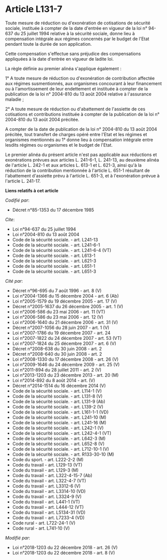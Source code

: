 # Article L131-7

Toute mesure de réduction ou d'exonération de cotisations de sécurité sociale, instituée à compter de la date d'entrée en
vigueur de la loi n° 94-637 du 25 juillet 1994 relative à la sécurité sociale, donne lieu à compensation intégrale aux
régimes concernés par le budget de l'Etat pendant toute la durée de son application.

Cette compensation s'effectue sans préjudice des compensations appliquées à la date d'entrée en vigueur de ladite loi.

La règle définie au premier alinéa s'applique également :

1° A toute mesure de réduction ou d'exonération de contribution affectée aux régimes susmentionnés, aux organismes concourant
à leur financement ou à l'amortissement de leur endettement et instituée à compter de la publication de la loi n° 2004-810 du
13 août 2004 relative à l'assurance maladie ;

2° A toute mesure de réduction ou d'abattement de l'assiette de ces cotisations et contributions instituée à compter de la
publication de la loi n° 2004-810 du 13 août 2004 précitée.

A compter de la date de publication de la loi n° 2004-810 du 13 août 2004 précitée, tout transfert de charges opéré entre
l'Etat et les régimes et organismes mentionnés au 1° donne lieu à compensation intégrale entre lesdits régimes ou organismes
et le budget de l'Etat.

Le premier alinéa du présent article n'est pas applicable aux réductions et exonérations prévues aux articles L. 241-6-1, L.
241-13, au deuxième alinéa de l'article L. 242-1 et aux articles L. 613-1 et L. 621-3, ainsi qu'à la réduction de la
contribution mentionnée à l'article L. 651-1 résultant de l'abattement d'assiette prévu à l'article L. 651-3, et à
l'exonération prévue à l'article L. 241-17.

**Liens relatifs à cet article**

_Codifié par_:

  - Décret n°85-1353 du 17 décembre 1985

_Cite_:

  - Loi n°94-637 du 25 juillet 1994
  - Loi n°2004-810 du 13 août 2004
  - Code de la sécurité sociale. - art. L241-13
  - Code de la sécurité sociale. - art. L241-6-1
  - Code de la sécurité sociale. - art. L241-6-4 (VT)
  - Code de la sécurité sociale. - art. L613-1
  - Code de la sécurité sociale. - art. L621-3
  - Code de la sécurité sociale. - art. L651-1
  - Code de la sécurité sociale. - art. L651-3

_Cité par_:

  - Décret n°96-695 du 7 août 1996 - art. 8 (V)
  - Loi n°2004-1366 du 15 décembre 2004 - art. 6 (Ab)
  - Loi n°2005-1579 du 19 décembre 2005 - art. 17 (V)
  - Décret n°2005-1637 du 26 décembre 2005 - art. 1 (V)
  - Loi n°2006-586 du 23 mai 2006 - art. 11 (VT)
  - Loi n°2006-586 du 23 mai 2006 - art. 12 (V)
  - Loi n°2006-1640 du 21 décembre 2006 - art. 31 (V)
  - Décret n°2007-1056 du 28 juin 2007 - art. 1 (V)
  - Loi n°2007-1786 du 19 décembre 2007 - art. 24
  - Loi n°2007-1822 du 24 décembre 2007 - art. 53 (VT)
  - Loi n°2007-1824 du 25 décembre 2007 - art. 6 (V)
  - Décret n°2008-638 du 30 juin 2008 - art. 2
  - Décret n°2008-640 du 30 juin 2008 - art. 2
  - Loi n°2008-1330 du 17 décembre 2008 - art. 26 (V)
  - Loi n°2009-1646 du 24 décembre 2009 - art. 25 (V)
  - Loi n°2011-894 du 28 juillet 2011 - art. 2 (V)
  - Loi n°2013-1203 du 23 décembre 2013 - art. 20 (M)
  - Loi n°2014-892 du 8 août 2014 - art. (V)
  - Décret n°2014-1514 du 16 décembre 2014 (V)
  - Code de la sécurité sociale. - art. L114-1 (V)
  - Code de la sécurité sociale. - art. L131-8 (V)
  - Code de la sécurité sociale. - art. L131-9 (Ab)
  - Code de la sécurité sociale. - art. L139-2 (V)
  - Code de la sécurité sociale. - art. L161-1-1 (VD)
  - Code de la sécurité sociale. - art. L241-10 (M)
  - Code de la sécurité sociale. - art. L241-16 (M)
  - Code de la sécurité sociale. - art. L242-1 (V)
  - Code de la sécurité sociale. - art. L242-4-1 (VT)
  - Code de la sécurité sociale. - art. L642-3 (M)
  - Code de la sécurité sociale. - art. L652-8 (V)
  - Code de la sécurité sociale. - art. L712-10-1 (V)
  - Code de la sécurité sociale. - art. R133-30-10 (M)
  - Code du sport. - art. L222-2-2 (M)
  - Code du travail - art. L129-13 (VT)
  - Code du travail - art. L129-3 (M)
  - Code du travail - art. L322-4-15-7 (Ab)
  - Code du travail - art. L322-4-7 (VT)
  - Code du travail - art. L3312-6 (V)
  - Code du travail - art. L3314-10 (VD)
  - Code du travail - art. L3324-9 (V)
  - Code du travail - art. L441-1 (VT)
  - Code du travail - art. L444-12 (VT)
  - Code du travail - art. L5134-31 (VD)
  - Code du travail - art. L7233-4 (VD)
  - Code rural - art. L722-24-1 (V)
  - Code rural - art. L741-10 (V)

_Modifié par_:

  - Loi n°2018-1203 du 22 décembre 2018 - art. 26 (V)
  - Loi n°2018-1203 du 22 décembre 2018 - art. 8 (V)
